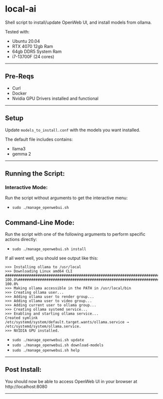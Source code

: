 # local-ai
Shell script to install/update OpenWeb UI, and install models from ollama.

Tested with:
- Ubuntu 20.04
- RTX 4070 12gb Ram
- 64gb DDR5 System Ram
- i7-13700F (24 cores)

----------------------------------------------------------------------------------

## Pre-Reqs

- Curl
- Docker
- Nvidia GPU Drivers installed and functional

----------------------------------------------------------------------------------

## Setup

Update `models_to_install.conf` with the models you want installed. 

The default file includes contains:
- llama3
- gemma 2

----------------------------------------------------------------------------------

## Running the Script:

### Interactive Mode:
Run the script without arguments to get the interactive menu:

  - `sudo ./manage_openwebui.sh`

## Command-Line Mode:

Run the script with one of the following arguments to perform specific actions directly:

  - `sudo ./manage_openwebui.sh install`

If all went well, you should see output like this:
```
>>> Installing ollama to /usr/local
>>> Downloading Linux amd64 CLI
######################################################################## 100.0%######################################################################### 100.0%
>>> Making ollama accessible in the PATH in /usr/local/bin
>>> Creating ollama user...
>>> Adding ollama user to render group...
>>> Adding ollama user to video group...
>>> Adding current user to ollama group...
>>> Creating ollama systemd service...
>>> Enabling and starting ollama service...
Created symlink /etc/systemd/system/default.target.wants/ollama.service → /etc/systemd/system/ollama.service.
>>> NVIDIA GPU installed.
```

  - `sudo ./manage_openwebui.sh update`
  - `sudo ./manage_openwebui.sh download-models`
  - `sudo ./manage_openwebui.sh help`

----------------------------------------------------------------------------------

## Post Install:

You should now be able to access OpenWeb UI in your browser at http://localhost:8080

----------------------------------------------------------------------------------


